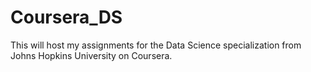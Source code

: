 # Coursera_DS
This will host my assignments for the Data Science specialization from Johns Hopkins University on Coursera.
